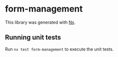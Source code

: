 # form-management

This library was generated with [Nx](https://nx.dev).

## Running unit tests

Run `nx test form-management` to execute the unit tests.
